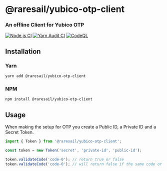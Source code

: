# @raresail/yubico-otp-client

### An offline Client for Yubico OTP

[![Node.js CI](https://github.com/RaresAil/yubico-otp-client/actions/workflows/node.js.yml/badge.svg)](https://github.com/RaresAil/yubico-otp-client/actions/workflows/node.js.yml)
[![Yarn Audit CI](https://github.com/RaresAil/yubico-otp-client/actions/workflows/audit.yml/badge.svg)](https://github.com/RaresAil/yubico-otp-client/actions/workflows/audit.yml)
[![CodeQL](https://github.com/RaresAil/yubico-otp-client/actions/workflows/codeql.yml/badge.svg)](https://github.com/RaresAil/yubico-otp-client/actions/workflows/codeql.yml)

## Installation

### Yarn

```bash
yarn add @raresail/yubico-otp-client
```

### NPM

```bash
npm install @raresail/yubico-otp-client
```

## Usage

When making the setup for OTP you create a Public ID, a Private ID and a Secret Token.

```ts
import { Token } from '@raresail/yubico-otp-client';

const token = new Token('secret', 'private-id', 'public-id');

token.validateCode('code-0'); // return true or false
token.validateCode('code-0'); // will return false if the same code or an older one is used
```
